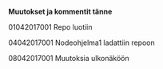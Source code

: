 **Muutokset ja kommentit tänne**

01042017001
Repo luotiin

04042017001
Nodeohjelma1 ladattiin repoon

08042017001
Muutoksia ulkonäköön
